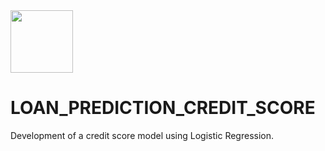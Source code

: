 <img src="specials-images.forbesimg.com/imageserve/1168122573/960x0.jpg?fit=scale" width="100" height="100">

# LOAN_PREDICTION_CREDIT_SCORE
Development of a credit score model using Logistic Regression.
